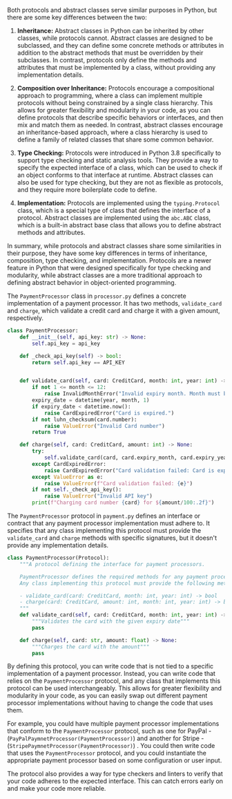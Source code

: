 Both protocols and abstract classes serve similar purposes in Python, but there are some key differences between the two:

1. **Inheritance:** Abstract classes in Python can be inherited by other classes, while protocols cannot. Abstract classes are designed to be subclassed, and they can define some concrete methods or attributes in addition to the abstract methods that must be overridden by their subclasses. In contrast, protocols only define the methods and attributes that must be implemented by a class, without providing any implementation details.

2. **Composition over Inheritance:** Protocols encourage a compositional approach to programming, where a class can implement multiple protocols without being constrained by a single class hierarchy. This allows for greater flexibility and modularity in your code, as you can define protocols that describe specific behaviors or interfaces, and then mix and match them as needed. In contrast, abstract classes encourage an inheritance-based approach, where a class hierarchy is used to define a family of related classes that share some common behavior.

3. **Type Checking:** Protocols were introduced in Python 3.8 specifically to support type checking and static analysis tools. They provide a way to specify the expected interface of a class, which can be used to check if an object conforms to that interface at runtime. Abstract classes can also be used for type checking, but they are not as flexible as protocols, and they require more boilerplate code to define.

4. **Implementation:** Protocols are implemented using the `typing.Protocol` class, which is a special type of class that defines the interface of a protocol. Abstract classes are implemented using the `abc.ABC` class, which is a built-in abstract base class that allows you to define abstract methods and attributes.

In summary, while protocols and abstract classes share some similarities in their purpose, they have some key differences in terms of inheritance, composition, type checking, and implementation. Protocols are a newer feature in Python that were designed specifically for type checking and modularity, while abstract classes are a more traditional approach to defining abstract behavior in object-oriented programming.



The `PaymentProcessor` class in `processor.py` defines a concrete implementation of a payment processor. It has two methods, `validate_card` and `charge`, which validate a credit card and charge it with a given amount, respectively.

```py
class PaymentProcessor:
    def __init__(self, api_key: str) -> None:
        self.api_key = api_key

    def _check_api_key(self) -> bool:
        return self.api_key == API_KEY


    def validate_card(self, card: CreditCard, month: int, year: int) -> bool:
        if not 1 <= month <= 12:
            raise InvalidMonthError("Invalid expiry month. Month must be in the range of 1 to 12.")
        expiry_date = datetime(year, month, 1)
        if expiry_date < datetime.now():
            raise CardExpiredError("Card is expired.")
        if not luhn_checksum(card.number):
            raise ValueError("Invalid Card number")
        return True

    def charge(self, card: CreditCard, amount: int) -> None:
        try:
            self.validate_card(card, card.expiry_month, card.expiry_year)
        except CardExpiredError:
            raise CardExpiredError("Card validation failed: Card is expired.")
        except ValueError as e:
            raise ValueError(f"Card validation failed: {e}")
        if not self._check_api_key():
            raise ValueError("Invalid API key")
        print(f"Charging card number {card} for ${amount/100:.2f}")

```


The `PaymentProcessor` protocol in `payment.py` defines an interface or contract that any payment processor implementation must adhere to. It specifies that any class implementing this protocol must provide the `validate_card` and `charge` methods with specific signatures, but it doesn't provide any implementation details.



```py
class PaymentProcessor(Protocol):
    """A protocol defining the interface for payment processors.

    PaymentProcessor defines the required methods for any payment processor implementation.
    Any class implementing this protocol must provide the following methods:

    - validate_card(card: CreditCard, month: int, year: int) -> bool
    - charge(card: CreditCard, amount: int, month: int, year: int) -> bool
    """
    def validate_card(self, card: CreditCard, month: int, year: int) -> None:
        """Validates the card with the given expiry date"""
        pass

    def charge(self, card: str, amount: float) -> None:
        """Charges the card with the amount"""
        pass

```

By defining this protocol, you can write code that is not tied to a specific implementation of a payment processor. Instead, you can write code that relies on the `PaymentProcessor` protocol, and any class that implements this protocol can be used interchangeably. This allows for greater flexibility and modularity in your code, as you can easily swap out different payment processor implementations without having to change the code that uses them.

For example, you could have multiple payment processor implementations that conform to the `PaymentProcessor` protocol, such as one for PayPal - (`PayPalPaymnetProcessor(PaymentProcessor)`) and another for Stripe - (`StripePaymnetProcessor(PaymentProcessor)`) . You could then write code that uses the `PaymentProcessor` protocol, and you could instantiate the appropriate payment processor based on some configuration or user input.

The protocol also provides a way for type checkers and linters to verify that your code adheres to the expected interface. This can catch errors early on and make your code more reliable.